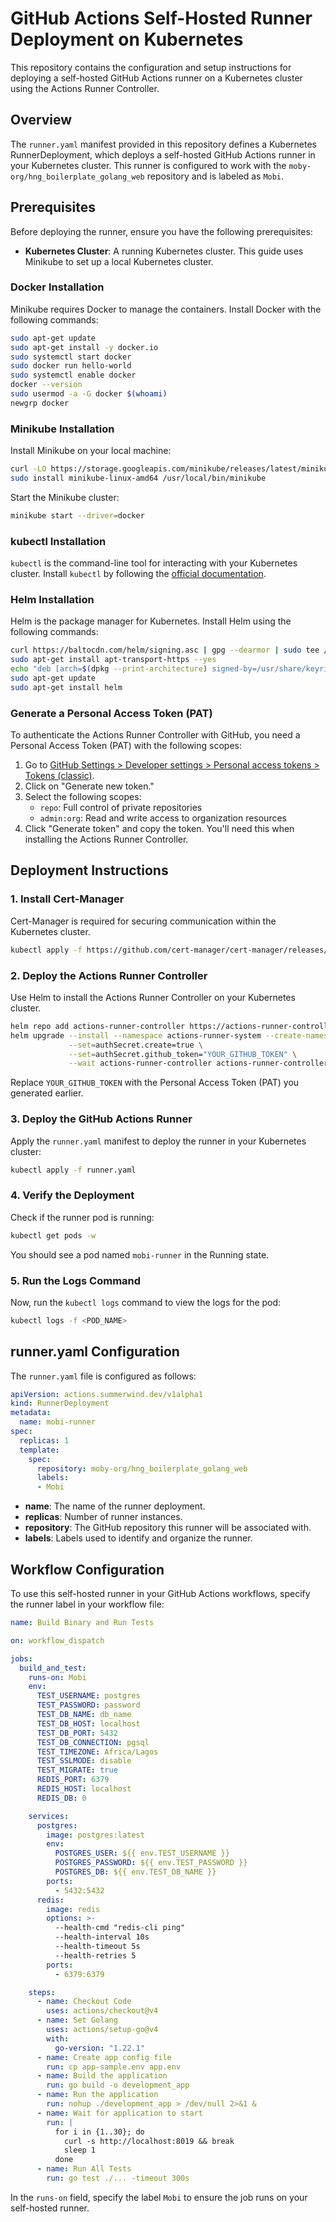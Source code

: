 
# GitHub Actions Self-Hosted Runner Deployment on Kubernetes

This repository contains the configuration and setup instructions for deploying a self-hosted GitHub Actions runner on a Kubernetes cluster using the Actions Runner Controller.

## Overview

The `runner.yaml` manifest provided in this repository defines a Kubernetes RunnerDeployment, which deploys a self-hosted GitHub Actions runner in your Kubernetes cluster. This runner is configured to work with the `moby-org/hng_boilerplate_golang_web` repository and is labeled as `Mobi`.

## Prerequisites

Before deploying the runner, ensure you have the following prerequisites:

- **Kubernetes Cluster**: A running Kubernetes cluster. This guide uses Minikube to set up a local Kubernetes cluster.

### Docker Installation

Minikube requires Docker to manage the containers. Install Docker with the following commands:

```bash
sudo apt-get update
sudo apt-get install -y docker.io
sudo systemctl start docker
sudo docker run hello-world
sudo systemctl enable docker
docker --version
sudo usermod -a -G docker $(whoami)
newgrp docker
```

### Minikube Installation

Install Minikube on your local machine:

```bash
curl -LO https://storage.googleapis.com/minikube/releases/latest/minikube-linux-amd64
sudo install minikube-linux-amd64 /usr/local/bin/minikube
```

Start the Minikube cluster:

```bash
minikube start --driver=docker
```

### kubectl Installation

`kubectl` is the command-line tool for interacting with your Kubernetes cluster. Install `kubectl` by following the [official documentation](https://kubernetes.io/docs/tasks/tools/install-kubectl-linux/).

### Helm Installation

Helm is the package manager for Kubernetes. Install Helm using the following commands:

```bash
curl https://baltocdn.com/helm/signing.asc | gpg --dearmor | sudo tee /usr/share/keyrings/helm.gpg > /dev/null
sudo apt-get install apt-transport-https --yes
echo "deb [arch=$(dpkg --print-architecture) signed-by=/usr/share/keyrings/helm.gpg] https://baltocdn.com/helm/stable/debian/ all main" | sudo tee /etc/apt/sources.list.d/helm-stable-debian.list
sudo apt-get update
sudo apt-get install helm
```

### Generate a Personal Access Token (PAT)

To authenticate the Actions Runner Controller with GitHub, you need a Personal Access Token (PAT) with the following scopes:

1. Go to [GitHub Settings > Developer settings > Personal access tokens > Tokens (classic)](https://github.com/settings/tokens).
2. Click on "Generate new token."
3. Select the following scopes:
   - `repo`: Full control of private repositories
   - `admin:org`: Read and write access to organization resources
4. Click "Generate token" and copy the token. You'll need this when installing the Actions Runner Controller.

## Deployment Instructions

### 1. Install Cert-Manager

Cert-Manager is required for securing communication within the Kubernetes cluster.

```bash
kubectl apply -f https://github.com/cert-manager/cert-manager/releases/download/v1.8.2/cert-manager.yaml
```

### 2. Deploy the Actions Runner Controller

Use Helm to install the Actions Runner Controller on your Kubernetes cluster.

```bash
helm repo add actions-runner-controller https://actions-runner-controller.github.io/actions-runner-controller
helm upgrade --install --namespace actions-runner-system --create-namespace \
             --set=authSecret.create=true \
             --set=authSecret.github_token="YOUR_GITHUB_TOKEN" \
             --wait actions-runner-controller actions-runner-controller/actions-runner-controller
```

Replace `YOUR_GITHUB_TOKEN` with the Personal Access Token (PAT) you generated earlier.

### 3. Deploy the GitHub Actions Runner

Apply the `runner.yaml` manifest to deploy the runner in your Kubernetes cluster:

```bash
kubectl apply -f runner.yaml
```

### 4. Verify the Deployment

Check if the runner pod is running:

```bash
kubectl get pods -w
```

You should see a pod named `mobi-runner` in the Running state.

### 5. Run the Logs Command

Now, run the `kubectl logs` command to view the logs for the pod:

```bash
kubectl logs -f <POD_NAME>
```

## runner.yaml Configuration

The `runner.yaml` file is configured as follows:

```yaml
apiVersion: actions.summerwind.dev/v1alpha1
kind: RunnerDeployment
metadata:
  name: mobi-runner
spec:
  replicas: 1
  template:
    spec:
      repository: moby-org/hng_boilerplate_golang_web
      labels:
      - Mobi
```

- **name**: The name of the runner deployment.
- **replicas**: Number of runner instances.
- **repository**: The GitHub repository this runner will be associated with.
- **labels**: Labels used to identify and organize the runner.

## Workflow Configuration

To use this self-hosted runner in your GitHub Actions workflows, specify the runner label in your workflow file:

```yaml
name: Build Binary and Run Tests

on: workflow_dispatch

jobs:
  build_and_test:
    runs-on: Mobi    
    env:
      TEST_USERNAME: postgres
      TEST_PASSWORD: password
      TEST_DB_NAME: db_name
      TEST_DB_HOST: localhost
      TEST_DB_PORT: 5432
      TEST_DB_CONNECTION: pgsql
      TEST_TIMEZONE: Africa/Lagos
      TEST_SSLMODE: disable
      TEST_MIGRATE: true
      REDIS_PORT: 6379
      REDIS_HOST: localhost
      REDIS_DB: 0

    services:
      postgres:
        image: postgres:latest
        env:
          POSTGRES_USER: ${{ env.TEST_USERNAME }}
          POSTGRES_PASSWORD: ${{ env.TEST_PASSWORD }}
          POSTGRES_DB: ${{ env.TEST_DB_NAME }}
        ports:
          - 5432:5432
      redis:
        image: redis
        options: >-
          --health-cmd "redis-cli ping"
          --health-interval 10s
          --health-timeout 5s
          --health-retries 5
        ports:
          - 6379:6379

    steps:
      - name: Checkout Code
        uses: actions/checkout@v4
      - name: Set Golang
        uses: actions/setup-go@v4
        with:
          go-version: "1.22.1"
      - name: Create app config file
        run: cp app-sample.env app.env
      - name: Build the application
        run: go build -o development_app
      - name: Run the application
        run: nohup ./development_app > /dev/null 2>&1 &
      - name: Wait for application to start
        run: |
          for i in {1..30}; do
            curl -s http://localhost:8019 && break
            sleep 1
          done
      - name: Run All Tests
        run: go test ./... -timeout 300s
```

In the `runs-on` field, specify the label `Mobi` to ensure the job runs on your self-hosted runner.
